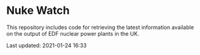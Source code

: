 # Nuke Watch

This repository includes code for retrieving the latest information available on the output of EDF nuclear power plants in the UK.

Last updated: 2021-01-24 16:33